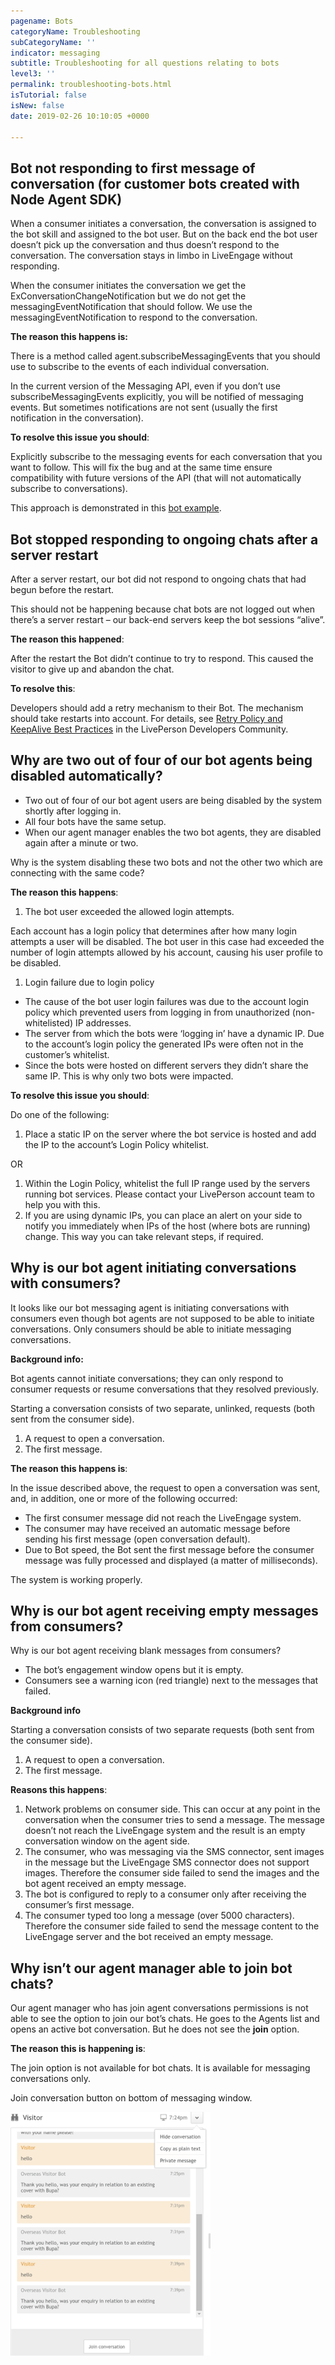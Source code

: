 ```yaml
---
pagename: Bots
categoryName: Troubleshooting
subCategoryName: ''
indicator: messaging
subtitle: Troubleshooting for all questions relating to bots
level3: ''
permalink: troubleshooting-bots.html
isTutorial: false
isNew: false
date: 2019-02-26 10:10:05 +0000

---
```

## Bot not responding to first message of conversation (for customer bots created with Node Agent SDK)

When a consumer initiates a conversation, the conversation is assigned to the bot skill and assigned to the bot user. But on the back end the bot user doesn’t pick up the conversation and thus doesn’t respond to the conversation. The conversation stays in limbo in LiveEngage without responding.

When the consumer initiates the conversation we get the ExConversationChangeNotification but we do not get the messagingEventNotification that should follow. We use the messagingEventNotification to respond to the conversation.

**The reason this happens is:**

There is a method called agent.subscribeMessagingEvents that you should use to subscribe to the events of each individual conversation.

In the current version of the Messaging API, even if you don’t use subscribeMessagingEvents explicitly, you will be notified of messaging events. But sometimes notifications are not sent (usually the first notification in the conversation).

**To resolve this issue you should**:

Explicitly subscribe to the messaging events for each conversation that you want to follow. This will fix the bug and at the same time ensure compatibility with future versions of the API (that will not automatically subscribe to conversations).

This approach is demonstrated in this [bot example](https://github.com/LivePersonInc/node-agent-sdk/blob/master/examples/agent-bot/MyCoolAgent.js).

## Bot stopped responding to ongoing chats after a server restart

After a server restart, our bot did not respond to ongoing chats that had begun before the restart.

This should not be happening because chat bots are not logged out when there’s a server restart – our back-end servers keep the bot sessions “alive”.

**The reason this happened**:

After the restart the Bot didn’t continue to try to respond. This caused the visitor to give up and abandon the chat.

**To resolve this**:

Developers should add a retry mechanism to their Bot. The mechanism should take restarts into account. For details, see [Retry Policy and KeepAlive Best Practices](https://developers.liveperson.com/guides-retry-policy.html) in the LivePerson Developers Community.

## Why are two out of four of our bot agents being disabled automatically?

* Two out of four of our bot agent users are being disabled by the system shortly after logging in.
* All four bots have the same setup.
* When our agent manager enables the two bot agents, they are disabled again after a minute or two.

Why is the system disabling these two bots and not the other two which are connecting with the same code?

**The reason this happens**:

1. The bot user exceeded the allowed login attempts.

Each account has a login policy that determines after how many login attempts a user will be disabled. The bot user in this case had exceeded the number of login attempts allowed by his account, causing his user profile to be disabled.

1. Login failure due to login policy

* The cause of the bot user login failures was due to the account login policy which prevented users from logging in from unauthorized (non-whitelisted) IP addresses.
* The server from which the bots were ‘logging in’ have a dynamic IP. Due to the account’s login policy the generated IPs were often not in the customer’s whitelist.
* Since the bots were hosted on different servers they didn’t share the same IP. This is why only two bots were impacted.

**To resolve this issue you should**:

Do one of the following:

1. Place a static IP on the server where the bot service is hosted and add the IP to the account’s Login Policy whitelist.

OR

1. Within the Login Policy, whitelist the full IP range used by the servers running bot services. Please contact your LivePerson account team to help you with this.
2. If you are using dynamic IPs, you can place an alert on your side to notify you immediately when IPs of the host (where bots are running) change. This way you can take relevant steps, if required.

## Why is our bot agent initiating conversations with consumers?

It looks like our bot messaging agent is initiating conversations with consumers even though bot agents are not supposed to be able to initiate conversations. Only consumers should be able to initiate messaging conversations.

**Background info:**

Bot agents cannot initiate conversations; they can only respond to consumer requests or resume conversations that they resolved previously.

Starting a conversation consists of two separate, unlinked, requests (both sent from the consumer side).

1. A request to open a conversation.
2. The first message.

**The reason this happens is**:

In the issue described above, the request to open a conversation was sent, and, in addition, one or more of the following occurred:

* The first consumer message did not reach the LiveEngage system.
* The consumer may have received an automatic message before sending his first message (open conversation default).
* Due to Bot speed, the Bot sent the first message before the consumer message was fully processed and displayed (a matter of milliseconds).

The system is working properly.

## Why is our bot agent receiving empty messages from consumers?

Why is our bot agent receiving blank messages from consumers?

* The bot’s engagement window opens but it is empty.
* Consumers see a warning icon (red triangle) next to the messages that failed.

**Background info**

Starting a conversation consists of two separate requests (both sent from the consumer side).

1. A request to open a conversation.
2. The first message.

**Reasons this happens**:

1. Network problems on consumer side. This can occur at any point in the conversation when the consumer tries to send a message. The message doesn’t not reach the LiveEngage system and the result is an empty conversation window on the agent side.
2. The consumer, who was messaging via the SMS connector, sent images in the message but the LiveEngage SMS connector does not support images. Therefore the consumer side failed to send the images and the bot agent received an empty message.
3. The bot is configured to reply to a consumer only after receiving the consumer’s first message.
4. The consumer typed too long a message (over 5000 characters). Therefore the consumer side failed to send the message content to the LiveEngage server and the bot received an empty message.

## Why isn’t our agent manager able to join bot chats?

Our agent manager who has join agent conversations permissions is not able to see the option to join our bot’s chats. He goes to the Agents list and opens an active bot conversation. But he does not see the **join** option.

**The reason this is happening is**:

The join option is not available for bot chats. It is available for messaging conversations only.

Join conversation button on bottom of messaging window.

![](/img/Troubleshooting-bots1.png)